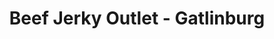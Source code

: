 ---
title: "Beef Jerky Outlet - Gatlinburg"
url: /gatlinburg/beef-jerky-outlet-gatlinburg/
shop: Metzgerei
---